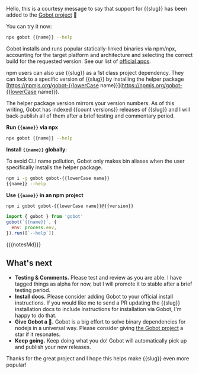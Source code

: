 Hello, this is a courtesy message to say that support for {{slug}} has been added to the [Gobot project](https://www.npmjs.com/package/gobot) 🎸

You can try it now:

```bash
npx gobot {{name}} --help
```

Gobot installs and runs popular statically-linked binaries via npm/npx, accounting for the target platform and architecture and selecting the correct build for the requested version. See our list of [official apps](https://www.npmjs.com/package/gobot#official-gobot-apps).

npm users can also use {{slug}} as a 1st class project dependency. They can lock to a specific version of {{slug}} by installing the helper package [https://npmjs.org/gobot-{{lowerCase name}}](https://npmjs.org/gobot-{{lowerCase name}}).

The helper package version mirrors your version numbers. As of this writing, Gobot has indexed {{count versions}} releases of {{slug}} and I will back-publish all of them after a brief testing and commentary period.

**Run `{{name}}` via npx**

```bash
npx gobot {{name}} --help
```

**Install `{{name}}` globally**:

To avoid CLI name pollution, Gobot only makes bin aliases when the user specifically installs the helper package.

```bash
npm i -g gobot gobot-{{lowerCase name}}
{{name}} --help
```

**Use `{{name}}` in an npm project**

```bash
npm i gobot gobot-{{lowerCase name}}@{{version}}
```

```js
import { gobot } from 'gobot'
gobot(`{{name}}`, {
  env: process.env,
}).run([`--help`])
```

{{{notesMd}}}

## What's next

- **Testing & Comments.** Please test and review as you are able. I have tagged things as alpha for now, but I will promote it to stable after a brief testing period.
- **Install docs.** Please consider adding Gobot to your official install instructions. If you would like me to send a PR updating the {{slug}} installation docs to include instructions for installation via Gobot, I'm happy to do that.
- **Give Gobot a 💫.** Gobot is a big effort to solve binary dependencies for nodejs in a universal way. Please consider giving [the Gobot project](https://github.com/benallfree/gobot) a star if it resonates.
- **Keep going.** Keep doing what you do! Gobot will automatically pick up and publish your new releases.

Thanks for the great project and I hope this helps make {{slug}} even more popular!

